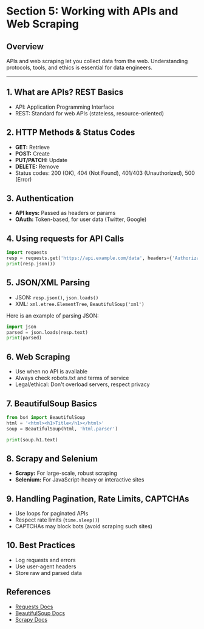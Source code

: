 # Section 5: Working with APIs and Web Scraping

## Overview
APIs and web scraping let you collect data from the web. Understanding protocols, tools, and ethics is essential for data engineers.

---

## 1. What are APIs? REST Basics
- API: Application Programming Interface
- REST: Standard for web APIs (stateless, resource-oriented)

## 2. HTTP Methods & Status Codes
- **GET:** Retrieve
- **POST:** Create
- **PUT/PATCH:** Update
- **DELETE:** Remove
- Status codes: 200 (OK), 404 (Not Found), 401/403 (Unauthorized), 500 (Error)

## 3. Authentication
- **API keys:** Passed as headers or params
- **OAuth:** Token-based, for user data (Twitter, Google)

## 4. Using requests for API Calls
```python
import requests
resp = requests.get('https://api.example.com/data', headers={'Authorization': 'Bearer TOKEN'})
print(resp.json())
```

## 5. JSON/XML Parsing
- JSON: `resp.json()`, `json.loads()`
- XML: `xml.etree.ElementTree`, `BeautifulSoup('xml')`

Here is an example of parsing JSON:
```python
import json
parsed = json.loads(resp.text)
print(parsed)
```

## 6. Web Scraping
- Use when no API is available
- Always check robots.txt and terms of service
- Legal/ethical: Don't overload servers, respect privacy

## 7. BeautifulSoup Basics
```python
from bs4 import BeautifulSoup
html = '<html><h1>Title</h1></html>'
soup = BeautifulSoup(html, 'html.parser')

print(soup.h1.text)
```

## 8. Scrapy and Selenium
- **Scrapy:** For large-scale, robust scraping
- **Selenium:** For JavaScript-heavy or interactive sites

## 9. Handling Pagination, Rate Limits, CAPTCHAs
- Use loops for paginated APIs
- Respect rate limits (`time.sleep()`)
- CAPTCHAs may block bots (avoid scraping such sites)

## 10. Best Practices
- Log requests and errors
- Use user-agent headers
- Store raw and parsed data

## References
- [Requests Docs](https://docs.python-requests.org/)
- [BeautifulSoup Docs](https://www.crummy.com/software/BeautifulSoup/bs4/doc/)
- [Scrapy Docs](https://docs.scrapy.org/)
